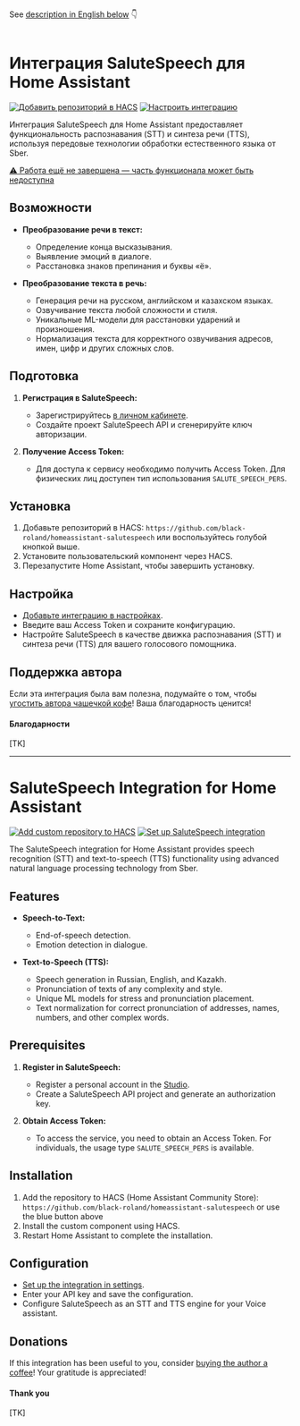 See [description in English below](#salutespeech-integration-for-home-assistant) 👇
<br>
<br>

# Интеграция SaluteSpeech для Home Assistant

[![Добавить репозиторий в HACS](https://my.home-assistant.io/badges/hacs_repository.svg)](https://my.home-assistant.io/redirect/hacs_repository/?owner=black-roland&repository=homeassistant-salutespeech&category=integration) [![Настроить интеграцию](https://my.home-assistant.io/badges/config_flow_start.svg)](https://my.home-assistant.io/redirect/config_flow_start/?domain=salutespeech)

Интеграция SaluteSpeech для Home Assistant предоставляет функциональность распознавания (STT) и синтеза речи (TTS), используя передовые технологии обработки естественного языка от Sber.

[⚠️ Работа ещё не завершена — часть функционала может быть недоступна](https://youtube.com/live/B2B1vhw1w2Y)

## Возможности

- **Преобразование речи в текст:**
  - Определение конца высказывания.
  - Выявление эмоций в диалоге.
  - Расстановка знаков препинания и буквы «ё».

- **Преобразование текста в речь:**
  - Генерация речи на русском, английском и казахском языках.
  - Озвучивание текста любой сложности и стиля.
  - Уникальные ML-модели для расстановки ударений и произношения.
  - Нормализация текста для корректного озвучивания адресов, имен, цифр и других сложных слов.

## Подготовка

1. **Регистрация в SaluteSpeech:**
   - Зарегистрируйтесь [в личном кабинете](https://developers.sber.ru/docs/ru/salutespeech/integration-individuals).
   - Создайте проект SaluteSpeech API и сгенерируйте ключ авторизации.

2. **Получение Access Token:**
   - Для доступа к сервису необходимо получить Access Token. Для физических лиц доступен тип использования `SALUTE_SPEECH_PERS`.

## Установка

1. Добавьте репозиторий в HACS: `https://github.com/black-roland/homeassistant-salutespeech` или воспользуйтесь голубой кнопкой выше.
2. Установите пользовательский компонент через HACS.
3. Перезапустите Home Assistant, чтобы завершить установку.

## Настройка

- [Добавьте интеграцию в настройках](https://my.home-assistant.io/redirect/config_flow_start/?domain=salutespeech).
- Введите ваш Access Token и сохраните конфигурацию.
- Настройте SaluteSpeech в качестве движка распознавания (STT) и синтеза речи (TTS) для вашего голосового помощника.

## Поддержка автора

Если эта интеграция была вам полезна, подумайте о том, чтобы [угостить автора чашечкой кофе](https://mansmarthome.info/donate/#donationalerts)! Ваша благодарность ценится!

#### Благодарности

[TK]

---

# SaluteSpeech Integration for Home Assistant

[![Add custom repository to HACS](https://my.home-assistant.io/badges/hacs_repository.svg)](https://my.home-assistant.io/redirect/hacs_repository/?owner=black-roland&repository=homeassistant-salutespeech&category=integration) [![Set up SaluteSpeech integration](https://my.home-assistant.io/badges/config_flow_start.svg)](https://my.home-assistant.io/redirect/config_flow_start/?domain=salutespeech)

The SaluteSpeech integration for Home Assistant provides speech recognition (STT) and text-to-speech (TTS) functionality using advanced natural language processing technology from Sber.

## Features

- **Speech-to-Text:**
  - End-of-speech detection.
  - Emotion detection in dialogue.

- **Text-to-Speech (TTS):**
  - Speech generation in Russian, English, and Kazakh.
  - Pronunciation of texts of any complexity and style.
  - Unique ML models for stress and pronunciation placement.
  - Text normalization for correct pronunciation of addresses, names, numbers, and other complex words.

## Prerequisites

1. **Register in SaluteSpeech:**
   - Register a personal account in the [Studio](https://developers.sber.ru/docs/ru/salutespeech/integration-individuals).
   - Create a SaluteSpeech API project and generate an authorization key.

2. **Obtain Access Token:**
   - To access the service, you need to obtain an Access Token. For individuals, the usage type `SALUTE_SPEECH_PERS` is available.

## Installation

1. Add the repository to HACS (Home Assistant Community Store): `https://github.com/black-roland/homeassistant-salutespeech` or use the blue button above
2. Install the custom component using HACS.
3. Restart Home Assistant to complete the installation.

## Configuration

- [Set up the integration in settings](https://my.home-assistant.io/redirect/config_flow_start/?domain=salutespeech).
- Enter your API key and save the configuration.
- Configure SaluteSpeech as an STT and TTS engine for your Voice assistant.


## Donations

If this integration has been useful to you, consider [buying the author a coffee](https://www.donationalerts.com/r/mansmarthome)! Your gratitude is appreciated!

#### Thank you

[TK]
